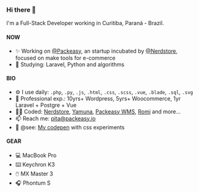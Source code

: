 ### Hi there 👋
I'm a Full-Stack Developer working in Curitiba, Paraná - Brazil.

#### NOW
- ✨ Working on [@Packeasy](https://github.com/packeasy), an startup incubated by [@Nerdstore](https://github.com/Nerdstore), focused on make tools for e-commerce
- 📖 Studying: Laravel, Python and algorithms

#### BIO
- ⚙️ I use daily: `.php`, `.py`, `.js`, `.html`, `.css`, `.scss`, `.vue`, `.blade`, `.sql`, `.svg`
- 👴 Professional exp.: 10yrs+ Wordpress, 5yrs+ Woocommerce, 1yr Laravel + Postgre + Vue
- 🧑‍🏭 Coded: [Nerdstore](https://nerdstore.com.br), [Yamuna](https://yamuna.com.br), [Packeasy WMS](https://packeasy.io), [Romi](https://www.romiusa.com/) and more... 
- 📫 Reach me: pita@packeasy.io
- 💅 @see: [My codepen](https://codepen.io/felipedefarias/pens/popular) with css experiments

#### GEAR
- 💻 MacBook Pro
- ⌨️ Keychron K3
- 🖱️ MX Master 3
- 🎧 Phontum S
